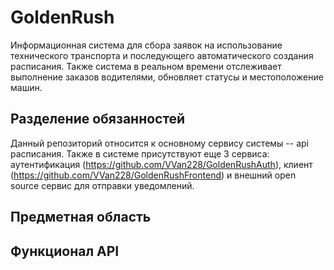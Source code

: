 # GoldenRush
Информационная система для сбора заявок на использование технического транспорта
и последующего автоматического создания расписания. Также система в реальном времени отслеживает выполнение 
заказов водителями, обновляет статусы и местоположение машин.
## Разделение обязанностей
Данный репозиторий относится к основному сервису системы -- api расписания. Также в системе присутствуют еще 3 сервиса: аутентификация (https://github.com/VVan228/GoldenRushAuth),
клиент (https://github.com/VVan228/GoldenRushFrontend) и внешний open source сервис для отправки уведомлений.
## Предметная область

## Функционал API
